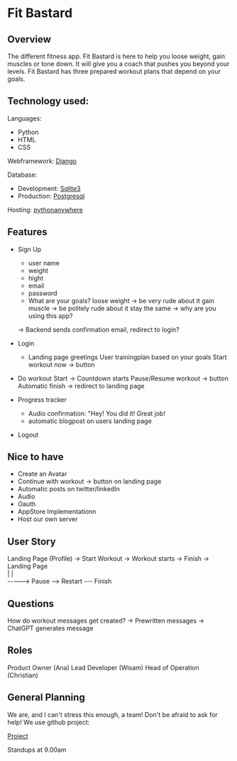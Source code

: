 # Fit Bastard

## Overview

The different fitness app. Fit Bastard is here to help you loose weight, gain muscles or tone down. 
It will give you a coach that pushes you beyond your levels. Fit Bastard has three prepared workout 
plans that depend on your goals. 

## Technology used:

Languages: 
- Python 
- HTML 
- CSS
   
Webframework: [Django](https://www.djangoproject.com/)

Database: 
- Development: [Sqlite3](https://sqlite.org/)
- Production: [Postgresql](https://www.postgresql.org/)

Hosting: [pythonanywhere](https://www.pythonanywhere.com/) 
	


## Features 

- Sign Up
	- user name
	- weight
	- hight
	- email 
	- password
	- What are your goals? 
		loose weight -> be very rude about it
		gain muscle -> be politely rude about it
		stay the same -> why are you using this app? 

	-> Backend sends confirmation email, redirect to login?

- Login
	- Landing page
		greetings User
		trainingplan based on your goals
		Start workout now -> button

- Do workout 
	Start -> Countdown starts 
	Pause/Resume workout -> button 
	Automatic finish -> redirect to landing page

- Progress tracker
	- Audio confirmation: "Hey! You did it! Great job!
	- automatic blogpost on users landing page

- Logout 
	

## Nice to have

- Create an Avatar
- Continue with workout -> button on landing page
- Automatic posts on twitter/linkedIn
- Audio 
- Oauth
- AppStore Implementationn
- Host our own server

## User Story

Landing Page (Profile) -> Start Workout -> Workout starts -> Finish -> Landing Page  
		|								|			
												-----> Pause --> Restart --- Finish

## Questions

How do workout messages get created? 
	-> Prewritten messages
	-> ChatGPT generates message

## Roles

Product Owner (Ana)
Lead Developer (Wisam)
Head of Operation (Christian)

## General Planning

We are, and I can't stress this enough, a team!
Don't be afraid to ask for help!
We use github project:

[Project](https://github.com/users/wirrexx/projects/1/views/7)
	
Standups at 9.00am











